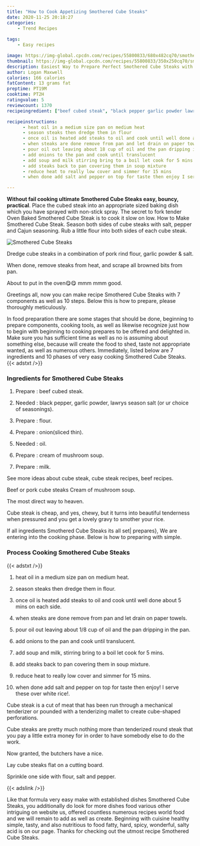 ```yaml
---
title: "How to Cook Appetizing Smothered Cube Steaks"
date: 2020-11-25 20:18:27
categories:
    - Trend Recipes
    
tags:
    - Easy recipes

image: https://img-global.cpcdn.com/recipes/55800833/680x482cq70/smothered-cube-steaks-recipe-main-photo.jpg
thumbnail: https://img-global.cpcdn.com/recipes/55800833/350x250cq70/smothered-cube-steaks-recipe-main-photo.jpg
description: Easiest Way to Prepare Perfect Smothered Cube Steaks with 7 ingredients and 10 stages of easy cooking.
author: Logan Maxwell
calories: 166 calories
fatContent: 13 grams fat
preptime: PT19M
cooktime: PT2H
ratingvalue: 5
reviewcount: 1370
recipeingredient: ["beef cubed steak", "black pepper garlic powder lawrys season salt or ur choice of seasonings", "flour", "onionsliced thin", "oil", "cream of mushroom soup", "milk"]

recipeinstructions: 
      - heat oil in a medium size pan on medium heat 
      - season steaks then dredge them in flour 
      - once oil is heated add steaks to oil and cook until well done about 5 mins on each side 
      - when steaks are done remove from pan and let drain on paper towels 
      - pour oil out leaving about 18 cup of oil and the pan dripping in the pan 
      - add onions to the pan and cook until translucent 
      - add soup and milk stirring bring to a boil let cook for 5 mins 
      - add steaks back to pan covering them in soup mixture 
      - reduce heat to really low cover and simmer for 15 mins 
      - when done add salt and pepper on top for taste then enjoy I serve these over white rice

---
```




**Without fail cooking ultimate Smothered Cube Steaks easy, bouncy, practical**. Place the cubed steak into an appropriate sized baking dish which you have sprayed with non-stick spray. The secret to fork tender Oven Baked Smothered Cube Steak is to cook it slow on low. How to Make Smothered Cube Steak. Season both sides of cube steaks with salt, pepper and Cajun seasoning. Rub a little flour into both sides of each cube steak.


![Smothered Cube Steaks](https://img-global.cpcdn.com/recipes/55800833/680x482cq70/smothered-cube-steaks-recipe-main-photo.jpg "Smothered Cube Steaks")



Dredge cube steaks in a combination of pork rind flour, garlic powder &amp; salt.

When done, remove steaks from heat, and scrape all browned bits from pan.

About to put in the oven😋😋 mmm mmm good.


Greetings all, now you can make recipe Smothered Cube Steaks with 7 components as well as 10 steps. Below this is how to prepare, please thoroughly meticulously.

In food preparation there are some stages that should be done, beginning to prepare components, cooking tools, as well as likewise recognize just how to begin with beginning to cooking prepares to be offered and delighted in. Make sure you has sufficient time as well as no is assuming about something else, because will create the food to shed, taste not appropriate wanted, as well as numerous others. Immediately, listed below are 7 ingredients and 10 phases of very easy cooking Smothered Cube Steaks.
{{< adstxt />}}

### Ingredients for Smothered Cube Steaks


1. Prepare  : beef cubed steak.

1. Needed  : black pepper, garlic powder, lawrys season salt (or ur choice of seasonings).

1. Prepare  : flour.

1. Prepare  : onion(sliced thin).

1. Needed  : oil.

1. Prepare  : cream of mushroom soup.

1. Prepare  : milk.


See more ideas about cube steak, cube steak recipes, beef recipes.

Beef or pork cube steaks Cream of mushroom soup.

The most direct way to heaven.

Cube steak is cheap, and yes, chewy, but it turns into beautiful tenderness when pressured and you get a lovely gravy to smother your rice.


If all ingredients Smothered Cube Steaks its all set| prepares}, We are entering into the cooking phase. Below is how to preparing with simple.

### Process Cooking Smothered Cube Steaks

{{< adstxt />}}


1. heat oil in a medium size pan on medium heat.



1. season steaks then dredge them in flour.



1. once oil is heated add steaks to oil and cook until well done about 5 mins on each side.



1. when steaks are done remove from pan and let drain on paper towels.



1. pour oil out leaving about 1/8 cup of oil and the pan dripping in the pan.



1. add onions to the pan and cook until translucent.



1. add soup and milk, stirring bring to a boil let cook for 5 mins.



1. add steaks back to pan covering them in soup mixture.



1. reduce heat to really low cover and simmer for 15 mins.



1. when done add salt and pepper on top for taste then enjoy! I serve these over white rice!.




Cube steak is a cut of meat that has been run through a mechanical tenderizer or pounded with a tenderizing mallet to create cube-shaped perforations.

Cube steaks are pretty much nothing more than tenderized round steak that you pay a little extra money for in order to have somebody else to do the work.

Now granted, the butchers have a nice.

Lay cube steaks flat on a cutting board.

Sprinkle one side with flour, salt and pepper.


{{< adslink />}}

Like that formula very easy make with established dishes Smothered Cube Steaks, you additionally do look for more dishes food various other intriguing on website us, offered countless numerous recipes world food and we will remain to add as well as create. Beginning with cuisine healthy simple, tasty, and also nutritious to food fatty, hard, spicy, wonderful, salty acid is on our page. Thanks for checking out the utmost recipe Smothered Cube Steaks.
